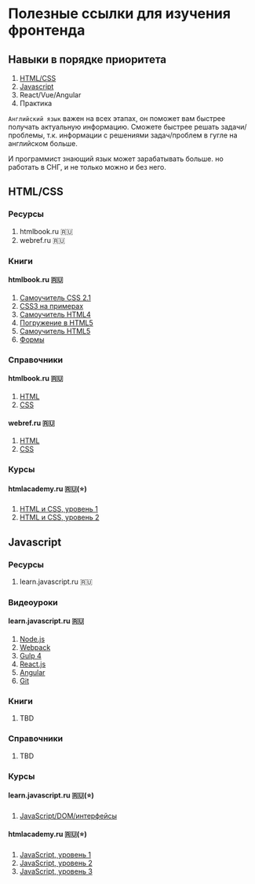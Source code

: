 # Полезные ссылки для изучения фронтенда

## Навыки в порядке приоритета

1. [HTML/CSS](#HTML/CSS)
2. [Javascript](#Javascript)
3. React/Vue/Angular
4. Практика

`Английский язык` важен на всех этапах, он поможет вам быстрее получать актуальную информацию. Сможете быстрее решать задачи/проблемы, т.к. информации с решениями задач/проблем в гугле на английском больше.

И программист знающий язык может зарабатывать больше. но работать в СНГ, и не только можно и без него.

## HTML/CSS

### Ресурсы

1. htmlbook.ru 🇷🇺
2. webref.ru 🇷🇺

### Книги

#### htmlbook.ru 🇷🇺

1. [Самоучитель CSS 2.1](http://htmlbook.ru/samcss)
1. [CSS3 на примерах](http://htmlbook.ru/css3-na-primerakh)
1. [Самоучитель HTML4](http://htmlbook.ru/samhtml)
1. [Погружение в HTML5](http://htmlbook.ru/diveintohtml5)
1. [Самоучитель HTML5](http://htmlbook.ru/samhtml5)
1. [Формы](http://htmlbook.ru/samhtml5/formy)

### Справочники

#### htmlbook.ru 🇷🇺

1. [HTML](http://htmlbook.ru/html)
2. [CSS](http://htmlbook.ru/css)

#### webref.ru 🇷🇺

1. [HTML](https://webref.ru/html)
1. [CSS](https://webref.ru/css)

### Курсы

#### htmlacademy.ru 🇷🇺(⭐️)

1. [HTML и CSS, уровень 1](https://htmlacademy.ru/intensive/htmlcss)
1. [HTML и CSS, уровень 2](https://htmlacademy.ru/intensive/adaptive)

## Javascript

### Ресурсы

1. learn.javascript.ru 🇷🇺

### Видеоуроки

#### learn.javascript.ru 🇷🇺

1. [Node.js](http://learn.javascript.ru/screencast/nodejs)
1. [Webpack](http://learn.javascript.ru/screencast/webpack)
1. [Gulp 4](http://learn.javascript.ru/screencast/gulp)
1. [React.js](http://learn.javascript.ru/screencast/react)
1. [Angular](http://learn.javascript.ru/screencast/angular)
1. [Git](http://learn.javascript.ru/screencast/git)

### Книги

1. TBD

### Справочники

1. TBD

### Курсы

#### learn.javascript.ru 🇷🇺(⭐️)

1. [JavaScript/DOM/интерфейсы](http://learn.javascript.ru/courses/js)

#### htmlacademy.ru 🇷🇺(⭐️)

1. [JavaScript, уровень 1](https://htmlacademy.ru/intensive/javascript)
2. [JavaScript,
   уровень 2](https://htmlacademy.ru/intensive/ecmascript)
3. [JavaScript,
   уровень 3](https://htmlacademy.ru/intensive/react)
